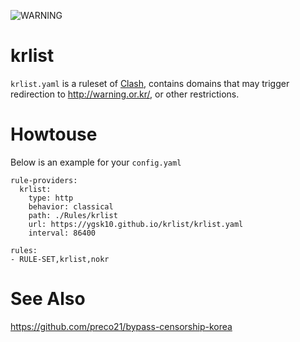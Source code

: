 ![WARNING](https://archive.vn/KUwoL/d65a98301512ab5a40c7325a0eec12c6ac3663f8/scr.png)

# krlist

`krlist.yaml` is a ruleset of [Clash](https://github.com/Dreamacro/clash), contains domains that may trigger redirection to http://warning.or.kr/, or other restrictions.

# Howtouse
Below is an example for your `config.yaml`
```
rule-providers:
  krlist:
    type: http
    behavior: classical
    path: ./Rules/krlist
    url: https://ygsk10.github.io/krlist/krlist.yaml
    interval: 86400

rules:
- RULE-SET,krlist,nokr
```
# See Also
https://github.com/preco21/bypass-censorship-korea
